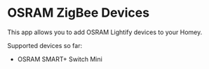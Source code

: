 # OSRAM ZigBee Devices

This app allows you to add OSRAM Lightify devices to your Homey.

Supported devices so far:

- OSRAM SMART+ Switch Mini
